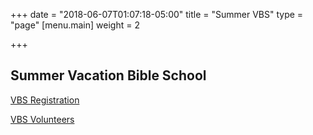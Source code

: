 +++
date = "2018-06-07T01:07:18-05:00"
title = "Summer VBS"
type = "page"
[menu.main]
weight = 2

+++
## Summer Vacation Bible School

[VBS Registration](https://goo.gl/forms/QW4hcl9VGQMg0xih2)

[VBS Volunteers](https://goo.gl/forms/a39xMYLSc9mGDS1i2)
